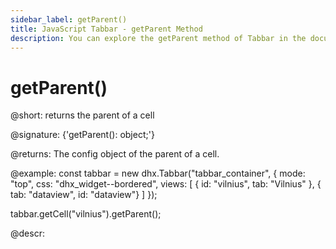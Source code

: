 ```yaml
---
sidebar_label: getParent()
title: JavaScript Tabbar - getParent Method 
description: You can explore the getParent method of Tabbar in the documentation of the DHTMLX JavaScript UI library. Browse developer guides and API reference, try out code examples and live demos, and download a free 30-day evaluation version of DHTMLX Suite.
---
```


# getParent()

@short: returns the parent of a cell

@signature: {'getParent(): object;'}

@returns:
The config object of the parent of a cell.

@example:
const tabbar = new dhx.Tabbar("tabbar_container", {
    mode: "top",
    css: "dhx_widget--bordered",
    views: [
        { id: "vilnius", tab: "Vilnius" },
        { tab: "dataview", id: "dataview"}
    ]
});

tabbar.getCell("vilnius").getParent();

@descr:


